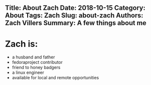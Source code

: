 Title: About Zach
Date: 2018-10-15
Category: About
Tags: Zach
Slug: about-zach
Authors: Zach Villers
Summary: A few things about me
---

# Zach is:

- a husband and father
- fedoraproject contributor
- friend to honey badgers
- a linux engineer
- available for local and remote opportunities


